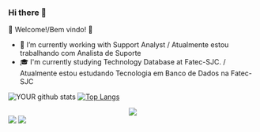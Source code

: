 ### Hi there 👋

🎉 Welcome!/Bem vindo! 🙌



- 🔭 I’m currently working with Support Analyst / Atualmente estou trabalhando com Analista de Suporte
- 🎓 I'm currently studying Technology Database at Fatec-SJC. / Atualmente estou estudando Tecnologia em Banco de Dados na Fatec-SJC


![YOUR github stats](https://github-readme-stats.vercel.app/api?username=jefferson-tavares-araujo&theme=dark&show_icons=true)  [![Top Langs](https://github-readme-stats.vercel.app/api/top-langs/?username=jefferson-tavares-araujo&theme=dark&show_icons=true)](https://github.com/jefferson-tavares-araujo/github-readme-stats)



[<center><img src="https://img.shields.io/badge/linkedin-%230077B5.svg?&style=for-the-badge&logo=linkedin&logoColor=white" /></center>](https://www.linkedin.com/in/jeffersontavaresaraujo) [<img src = "https://img.shields.io/badge/instagram-%23E4405F.svg?&style=for-the-badge&logo=instagram&logoColor=white">](https://www.instagram.com/jefferson_tavares_araujo/) [<img src = "https://img.shields.io/badge/facebook-%231877F2.svg?&style=for-the-badge&logo=facebook&logoColor=white">](https://www.facebook.com/jeffersontavaresaraujo)
